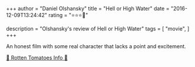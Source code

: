 +++
author = "Daniel Olshansky"
title = "Hell or High Water"
date = "2016-12-09T13:24:42"
rating = "⭐⭐⭐🌟"

description = "Olshansky's review of Hell or High Water"
tags = [
    "movie",
]
+++


An honest film with some real character that lacks a point and excitement.

[🍅 Rotten Tomatoes Info 🍅](https://www.rottentomatoes.com//m/hell_or_high_water)